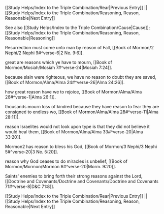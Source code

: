 [[Study Helps/Index to the Triple Combination/Rear|Previous Entry]]  ||  [[Study Helps/Index to the Triple Combination/Reasoning, Reason, Reasonable|Next Entry]]

 See also [[Study Helps/Index to the Triple Combination/Cause|Cause]]; [[Study Helps/Index to the Triple Combination/Reasoning, Reason, Reasonable|Reasoning]]

 Resurrection must come unto man by reason of Fall, [[Book of Mormon/2 Nephi/2 Nephi 9#^verse-6|2 Ne. 9:6]].

 great are reasons which ye have to mourn, [[Book of Mormon/Mosiah/Mosiah 7#^verse-24|Mosiah 7:24]].

 because slain were righteous, we have no reason to doubt they are saved, [[Book of Mormon/Alma/Alma 24#^verse-26|Alma 24:26]].

 how great reason have we to rejoice, [[Book of Mormon/Alma/Alma 26#^verse-1|Alma 26:1]].

 thousands mourn loss of kindred because they have reason to fear they are consigned to endless wo, [[Book of Mormon/Alma/Alma 28#^verse-11|Alma 28:11]].

 reason Israelites would not look upon type is that they did not believe it would heal them, [[Book of Mormon/Alma/Alma 33#^verse-20|Alma 33:20]].

 Mormon2 has reason to bless his God, [[Book of Mormon/3 Nephi/3 Nephi 5#^verse-20|3 Ne. 5:20]].

 reason why God ceases to do miracles is unbelief, [[Book of Mormon/Mormon/Mormon 9#^verse-20|Morm. 9:20]].

 Saints' enemies to bring forth their strong reasons against the Lord, [[Doctrine and Covenants/Doctrine and Covenants/Doctrine and Covenants 71#^verse-8|D&C 71:8]].

[[Study Helps/Index to the Triple Combination/Rear|Previous Entry]]  ||  [[Study Helps/Index to the Triple Combination/Reasoning, Reason, Reasonable|Next Entry]]